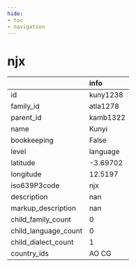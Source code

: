 ```yaml
---
hide:
- toc
- navigation
---
```

# njx
|                      | info     |
|:---------------------|:---------|
| id                   | kuny1238 |
| family_id            | atla1278 |
| parent_id            | kamb1322 |
| name                 | Kunyi    |
| bookkeeping          | False    |
| level                | language |
| latitude             | -3.69702 |
| longitude            | 12.5197  |
| iso639P3code         | njx      |
| description          | nan      |
| markup_description   | nan      |
| child_family_count   | 0        |
| child_language_count | 0        |
| child_dialect_count  | 1        |
| country_ids          | AO CG    |